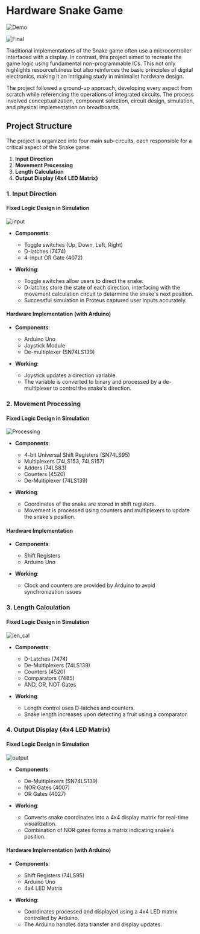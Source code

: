 # Hardware Snake Game

![Demo](https://media4.giphy.com/media/v1.Y2lkPTc5MGI3NjExYnowZmduaWdqenZkam10cHR1ZWY1NjVidDBoeWlteXIxeHM0a2czayZlcD12MV9pbnRlcm5hbF9naWZfYnlfaWQmY3Q9Zw/CFjQOLDXJ9L4mULQzR/giphy.gif)

![Final](img/Final.jpeg)

Traditional implementations of the Snake game often use a microcontroller interfaced with a display. In contrast, this project aimed to recreate the game logic using fundamental non-programmable ICs. This not only highlights resourcefulness but also reinforces the basic principles of digital electronics, making it an intriguing study in minimalist hardware design.

The project followed a ground-up approach, developing every aspect from scratch while referencing the operations of integrated circuits. The process involved conceptualization, component selection, circuit design, simulation, and physical implementation on breadboards.


## Project Structure

The project is organized into four main sub-circuits, each responsible for a critical aspect of the Snake game:

1. **Input Direction**
2. **Movement Processing**
3. **Length Calculation**
4. **Output Display (4x4 LED Matrix)**

### 1. Input Direction

#### Fixed Logic Design in Simulation


![input](img/input.png)
- **Components**:
  - Toggle switches (Up, Down, Left, Right)
  - D-latches (7474)
  - 4-input OR Gate (4072)

- **Working**:
  - Toggle switches allow users to direct the snake.
  - D-latches store the state of each direction, interfacing with the movement calculation circuit to determine the snake's next position.
  - Successful simulation in Proteus captured user inputs accurately.

#### Hardware Implementation (with Arduino)

- **Components**:
  - Arduino Uno
  - Joystick Module
  - De-multiplexer (SN74LS139)

- **Working**:
  - Joystick updates a direction variable.
  - The variable is converted to binary and processed by a de-multiplexer to control the snake's direction.

### 2. Movement Processing

#### Fixed Logic Design in Simulation

![Processing](img/Processing.png)
- **Components**:
  - 4-bit Universal Shift Registers (SN74LS95)
  - Multiplexers (74LS153, 74LS157)
  - Adders (74LS83)
  - Counters (4520)
  - De-Multiplexer (74LS139)

- **Working**:
  - Coordinates of the snake are stored in shift registers.
  - Movement is processed using counters and multiplexers to update the snake's position.

#### Hardware Implementation

- **Components**:
  - Shift Registers
  - Arduino Uno

- **Working**:
  - Clock and counters are provided by Arduino to avoid synchronization issues


### 3. Length Calculation

#### Fixed Logic Design in Simulation

![len_cal](img/len_cal.png)
- **Components**:
  - D-Latches (7474)
  - De-Multiplexers (74LS139)
  - Counters (4520)
  - Comparators (7485)
  - AND, OR, NOT Gates

- **Working**:
  - Length control uses D-latches and counters.
  - Snake length increases upon detecting a fruit using a comparator.

### 4. Output Display (4x4 LED Matrix)

#### Fixed Logic Design in Simulation

![output](img/Part_of_display_mesh.png)
- **Components**:
  - De-Multiplexers (SN74LS139)
  - NOR Gates (4007)
  - OR Gates (4027)

- **Working**:
  - Converts snake coordinates into a 4x4 display matrix for real-time visualization.
  - Combination of NOR gates forms a matrix indicating snake's position.

#### Hardware Implementation (with Arduino)

- **Components**:
  - Shift Registers (74LS95)
  - Arduino Uno
  - 4x4 LED Matrix

- **Working**:
  - Coordinates processed and displayed using a 4x4 LED matrix controlled by Arduino.
  - The Arduino handles data transfer and display updates.


